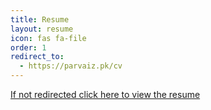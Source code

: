 ```yaml
---
title: Resume
layout: resume
icon: fas fa-file
order: 1
redirect_to:
  - https://parvaiz.pk/cv
---
```


[If not redirected click here to view the resume](https://parvaiz.pk/cv)